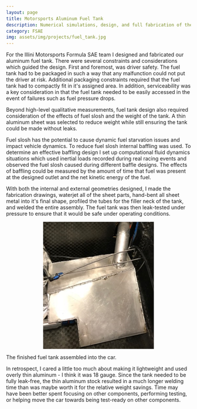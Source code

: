 ```yaml
---
layout: page
title: Motorsports Aluminum Fuel Tank
description: Numerical simulations, design, and full fabrication of the fuel tank
category: FSAE
img: assets/img/projects/fuel_tank.jpg
---
```


For the Illini Motorsports Formula SAE team I designed and fabricated our aluminum fuel tank. There were several constraints and considerations which guided the design. First and foremost, was driver safety. The fuel tank had to be packaged in such a way that any malfunction could not put the driver at risk. Additional packaging constraints required that the fuel tank had to compactly fit in it's assigned area. In addition, serviceability was a key consideration in that the fuel tank needed to be easily accessed in the event of failures such as fuel pressure drops.

Beyond high-level qualitative measurements, fuel tank design also required consideration of the effects of fuel slosh and the weight of the tank. A thin aluminum sheet was selected to reduce weight while still ensuring the tank could be made without leaks.

Fuel slosh has the potential to cause dynamic fuel starvation issues and impact vehicle dynamics. To reduce fuel slosh internal baffling was used. To determine an effective baffling design I set up computational fluid dynamics situations which used inertial loads recorded during real racing events and observed the fuel slosh caused during different baffle designs. The effects of baffling could be measured by the amount of time that fuel was present at the designed outlet and the net kinetic energy of the fuel.

With both the internal and external geometries designed, I made the fabrication
drawings, waterjet all of the sheet parts, hand-bent all sheet metal into it's
final shape, profiled the tubes for the filler neck of the tank, and welded the
entire assembly. The fuel tank was then leak-tested under pressure to ensure
that it would be safe under operating conditions.

<p align="center">
    <img align="center" src="/assets/img/projects/fuel_tank.jpg" alt="Panel Testing" width="60%" />
</p>
<div class="caption">
    The finished fuel tank assembled into the car.
 </div>

In retrospect, I cared a little
too much about making it lightweight and used overly thin aluminum - I think
it was 18 gauge. Since the tank needed to be fully leak-free, the thin
aluminum stock resulted in a much longer welding time than was maybe worth
it for the relative weight savings. Time may have been better spent focusing on
other components, performing testing, or helping move the car towards being
test-ready on other components.
